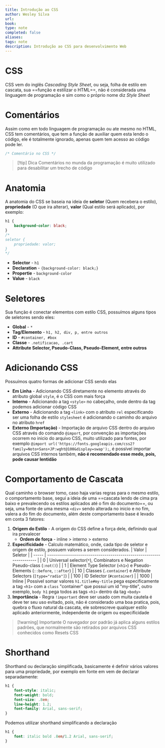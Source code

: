 ```yaml
---
title: Introdução ao CSS
author: Wesley Silva
url:
book:
type: note
completed: false
aliases:
tags: note
description: Introdução ao CSS para desenvolvimento Web 
---
```

# CSS
CSS vem do inglês *Cascading Style Sheet*,  ou seja, folha de estilo em cascata, sua ==função e estilizar o HTML==, não é considerada uma linguagem de programação e sim como o próprio nome diz *Style Sheet*

# Comentários
Assim como em todo linguagem de programação ou ate mesmo no HTML, CSS tem comentários, que tem a função de auxiliar quem esta lendo o código, ele é totalmente ignorado, apenas quem tem acesso ao código pode ler.
```css
/* Comentário no CSS */
```
>[!tip] Dica
>Comentários no munda da programação é muito utilizado para desabilitar um trecho de código

# Anatomia
A anatomia do CSS se baseia na ideia de **seletor** (Quem recebera o estilo), **propriedade** (O que ira alterar), **valor** (Qual estilo será aplicado), por exemplo:
```css
h1 {
	background-color: black;
}
/*
seletor {
	propriedade: valor;
}
*/
```
- **Selector** - `h1`
- **Declaration** - `{background-color: black;}`
- **Propertie** - `background-color`
- **Value** - `black`

# Seletores
Sua função é conectar elementos com estilo CSS, possuímos alguns tipos de seletores sendo eles:
- **Global** - `*`
- **Tag/Elemento** - `h1, h2, div, p, entre outros`
- **ID** - `#container, #box`
- **Classe** - `.notificacao, .cart`
- **Attribute Selector, Pseudo-Class, Pseudo-Element, entre outros**

#  Adicionando CSS
Possuímos quatro formas de adicionar CSS sendo elas
- **Em Linha** - Adicionando CSS diretamente no elemento através do atributo global `style`, é o CSS com mais força
- **Interno** - Adicionando a tag  `<style>` no cabeçalho, onde dentro da tag podemos adicionar código CSS
- **Externo** - Adicionando a tag `<link>` com o atributo `rel` especificando ser uma folha de estilo `stylesheet` é adicionando o caminho do arquivo no atributo `href`
- **Externo (Importação)** - Importação de arquivo CSS dentro do arquivo CSS através do comando `@import`, por convenção as importações ocorrem no inicio do arquivo CSS, muito utilizado para fontes, por exemplo `@import url('https://fonts.googleapis.com/css2?family=Noto+Sans+JP:wght@100&display=swap');`, é possível importar arquivos CSS internos também, **não é recomendado esse medo, pois, pode causar lentidão**

# Comportamento de Cascata
Qual caminho o browser tomo, caso haja varias regras para o mesmo estilo, o comportamento base, segui a ideia de uma ==cascata lendo de cima pra baixo e prevalecendo os estilos aplicados até o fim do documento==, ou seja, uma fonte de uma mesma `<div>` sendo alterada no inicio e no fim, valera a do fim do documento, além deste comportamento base é levado em conta 3 fatores:
1. **Origem do Estilo** - A origem do CSS define a força dele, definindo qual ira prevalecer
	- **Ordem de força** - inline > interno > externo
2. **Especificidade** - Calculo matemático, onde, cada tipo de seletor e origem de estilo, possuem valores a serem considerados.
| Valor | Seletor                                                               |
| ----- | --------------------------------------------------------------------- |
| 0     | Universal selector(`*`), Combinators e Negation Pseudo-class (`:not()`) |
| 1     | Element Type Selector (`<h1>`) e Pseudo-Elements (`::before`, `::after`)       |
| 10    | Classes (`.container`) e Attribute Selectors (`[type="radio"]`)                      |
| 100   | ID Selector (`#container`)                                                           |
| 1000  | Inline                                                                |
	Possível somar valores `h1.title#my-title` pega especificamente a tag `<h1>` com a `class` "container" que possui um id "my-title", outro exemplo, `body h1` pega todos as tags `<h1>` dentro da tag `<body>`
3. **Importância** - Regra `!important` deve ser usado com muita cautela é deve ter seu uso evitado, pois, não é considerado uma boa pratica, pois, quebra o fluxo natural da cascata, ele sobrescreve qualquer estilo aplicado anteriormente, independente de origem ou especificidade

>[!warning] Importante
>O navegador por padrão já aplica alguns estilos padrões, que normalmente são retirados por arquivos CSS conhecidos como Resets CSS

# Shorthand
Shorthand ou declaração simplificada, basicamente é definir vários valores para uma propriedade, por exemplo em fonte em vem de declarar separadamente:
```css
h1 {
	font-style: italic;
	font-weight: bold;
	font-size: .8em;
	line-height: 1.2;
	font-family: Arial, sans-serif;
}
```
Podemos utilizar shorthand simplificando a declaração
```css
h1 {
	font: italic bold .8em/1.2 Arial, sans-serif;
}
```
